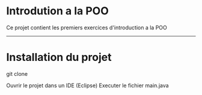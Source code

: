 # Introdution a la POO

Ce projet contient les premiers exercices d'introduction a la POO

---

# Installation du projet

git clone

Ouvrir le projet dans un IDE (Eclipse)
Executer le fichier main.java